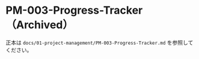 <!--
この文書は正本に統合され、参照のみとして残されています。
正本: docs/01-project-management/PM-003-Progress-Tracker.md
-->

# PM-003-Progress-Tracker（Archived）

正本は `docs/01-project-management/PM-003-Progress-Tracker.md` を参照してください。
